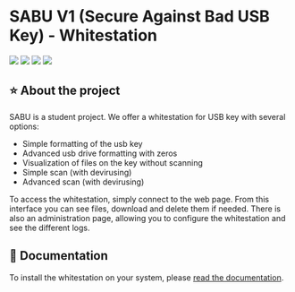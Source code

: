 # SABU V1 (Secure Against Bad USB Key) - Whitestation
<a target="_blank" href="https://github.com/SABU-WS/SABU"><img src="https://img.shields.io/github/contributors/SABU-WS/SABU" /></a> <a target="_blank" href="https://github.com/SABU-WS/SABU"><img src="https://img.shields.io/github/last-commit/SABU-WS/SABU" /></a> <a target="_blank" href="https://github.com/SABU-WS/SABU"><img src="https://img.shields.io/github/repo-size/SABU-WS/SABU" /></a> <a target="_blank" href="https://github.com/SABU-WS/SABU"><img src="https://img.shields.io/github/license/SABU-WS/SABU" /></a>

## ⭐ About the project
SABU is a student project. We offer a whitestation for USB key with several options:
- Simple formatting of the usb key
- Advanced usb drive formatting with zeros
- Visualization of files on the key without scanning
- Simple scan (with devirusing)
- Advanced scan (with devirusing)

To access the whitestation, simply connect to the web page. From this interface you can see files, download and delete them if needed. There is also an administration page, allowing you to configure the whitestation and see the different logs.

## 📄 Documentation
To install the whitestation on your system, please [read the documentation](https://github.com/SABU-WS/SABU/wiki).
